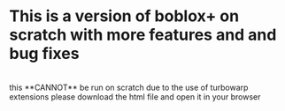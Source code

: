 <h1>This is a version of boblox+ on scratch with more features and and bug fixes</h1>
<br>
this **CANNOT** be run on scratch due to the use of turbowarp extensions please download the html file and open it in your browser
